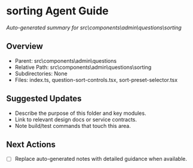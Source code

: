 ﻿# sorting Agent Guide
*Auto-generated summary for src\components\admin\questions\sorting*

## Overview
- Parent: src\components\admin\questions
- Relative Path: src\components\admin\questions\sorting
- Subdirectories: None
- Files: index.ts, question-sort-controls.tsx, sort-preset-selector.tsx

## Suggested Updates
- Describe the purpose of this folder and key modules.
- Link to relevant design docs or service contracts.
- Note build/test commands that touch this area.

## Next Actions
- [ ] Replace auto-generated notes with detailed guidance when available.
